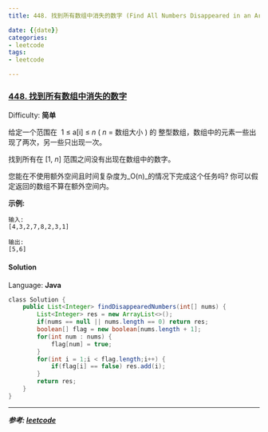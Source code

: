 ```yaml
---
title: 448. 找到所有数组中消失的数字 (Find All Numbers Disappeared in an Array)

date: {{date}}
categories:
- leetcode
tags:
- leetcode

---
```

### [448\. 找到所有数组中消失的数字](https://leetcode-cn.com/problems/find-all-numbers-disappeared-in-an-array/)

Difficulty: **简单**


给定一个范围在  1 ≤ a[i] ≤ _n_ ( _n_ = 数组大小 ) 的 整型数组，数组中的元素一些出现了两次，另一些只出现一次。

找到所有在 [1, _n_] 范围之间没有出现在数组中的数字。

您能在不使用额外空间且时间复杂度为_O(n)_的情况下完成这个任务吗? 你可以假定返回的数组不算在额外空间内。

**示例:**

```
输入:
[4,3,2,7,8,2,3,1]

输出:
[5,6]
```


#### Solution

Language: **Java**

```java
​class Solution {
    public List<Integer> findDisappearedNumbers(int[] nums) {
        List<Integer> res = new ArrayList<>();
        if(nums == null || nums.length == 0) return res;
        boolean[] flag = new boolean[nums.length + 1];
        for(int num : nums) {
            flag[num] = true;
        } 
        for(int i = 1;i < flag.length;i++) {
            if(flag[i] == false) res.add(i);
        }
        return res;
    }
}
```

---
***参考:
[leetcode](https://leetcode-cn.com/problems/find-all-numbers-disappeared-in-an-array/submissions/)***
